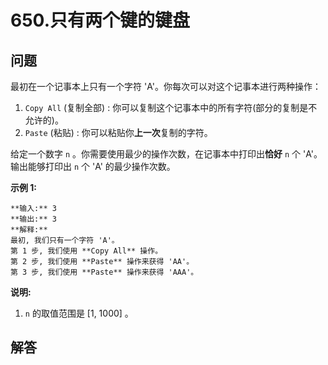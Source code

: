 # 650.只有两个键的键盘

## 问题

最初在一个记事本上只有一个字符 'A'。你每次可以对这个记事本进行两种操作：

1. `Copy All` (复制全部) : 你可以复制这个记事本中的所有字符(部分的复制是不允许的)。
2. `Paste` (粘贴) : 你可以粘贴你**上一次**复制的字符。

给定一个数字 `n` 。你需要使用最少的操作次数，在记事本中打印出**恰好** `n` 个 'A'。输出能够打印出 `n` 个 'A' 的最少操作次数。

**示例 1:**

```
**输入:** 3
**输出:** 3
**解释:**
最初, 我们只有一个字符 'A'。
第 1 步, 我们使用 **Copy All** 操作。
第 2 步, 我们使用 **Paste** 操作来获得 'AA'。
第 3 步, 我们使用 **Paste** 操作来获得 'AAA'。

```

**说明:**

1. `n` 的取值范围是 [1, 1000] 。



## 解答

